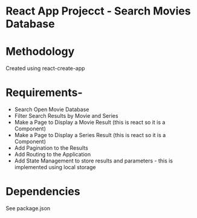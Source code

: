 # React App Projecct - Search Movies Database


# Methodology

Created using react-create-app

# Requirements-

- Search Open Movie Database
- Filter Search Results by Movie and Series
- Make a Page to Display a Movie Result (this is react so it is a Component)
- Make a Page to Display a Series Result (this is react so it is a Component)
- Add Pagination to the Results
- Add Routing to the Application
- Add State Management to store results and parameters - this is implemented using local storage

# Dependencies

See package.json



